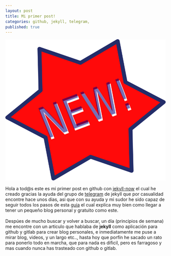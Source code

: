 ```yaml
---
layout: post
title: Mi primer post!
categories: github, jekyll, telegram,
published: true
---
```

![New!](/images/new.png)

Hola a tod@s este es mi primer post en github con [jekyll-now](jekyllrb.com/docs/posts/) el cual he creado gracias la ayuda del grupo de [telegram](t.me/experimentaconjekyll) de jekyll que por casualidad encontre hace unos dias, asi que con su ayuda y mi sudor he sido capaz de seguir todos los pasos de esta [guia](https://www.blogpocket.com/2018/09/02/tener-un-blog-con-github-y-jekyll/) el cual explica muy bien como llegar a tener un pequeño blog personal y gratuito como este.<br><br>
Despúes de mucho buscar y volver a buscar, un día (principios de semana) me encontre con un articulo que hablaba de <b>jekyll</b> como aplicación para github y gitlab para crear blog personales, e inmediatamente me puse a mirar blog, videos, y un largo etc.., hasta hoy que porfín he sacado un rato para ponerlo todo en marcha, que para nada es dificil, pero es farragoso y mas cuando nunca has trasteado con github o gitlab.<br>
